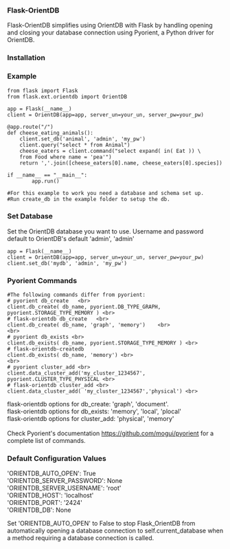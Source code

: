 <h3>Flask-OrientDB</h3>
Flask-OrientDB simplifies using OrientDB with Flask by handling opening and closing your database connection
using Pyorient, a Python driver for OrientDB.

### Installation

### Example 
    from flask import Flask
    from flask.ext.orientdb import OrientDB
    
    app = Flask(__name__)
    client = OrientDB(app=app, server_un=your_un, server_pw=your_pw)
  
    @app.route("/")
    def cheese_eating_animals():
        client.set_db('animal', 'admin', 'my_pw')
        client.query("select * from Animal")
        cheese_eaters = client.command("select expand( in( Eat )) \
        from Food where name = 'pea'")
        return ','.join([cheese_eaters[0].name, cheese_eaters[0].species])
    
    if __name__ == "__main__":
            app.run()
            
    #For this example to work you need a database and schema set up.
    #Run create_db in the example folder to setup the db.

### Set Database
Set the OrientDB database you want to use. 
Username and password default to OrientDB's default 'admin', 'admin'
    
    app = Flask(__name__)
    client = OrientDB(app=app, server_un=your_un, server_pw=your_pw)
    client.set_db('mydb', 'admin', 'my_pw')

### Pyorient Commands
    #The following commands differ from pyorient:    
    # pyorient db_create   <br>
    client.db_create( db_name, pyorient.DB_TYPE_GRAPH, pyorient.STORAGE_TYPE_MEMORY ) <br>
    # flask-orientdb db_create   <br>
    client.db_create( db_name, 'graph', 'memory')    <br>
    <br>
    # pyorient db_exists <br>
    client.db_exists( db_name, pyorient.STORAGE_TYPE_MEMORY ) <br>
    # flask-orientdb-createdb
    client.db_exists( db_name, 'memory') <br>
    <br>
    # pyorient cluster_add <br>
    client.data_cluster_add('my_cluster_1234567', pyorient.CLUSTER_TYPE_PHYSICAL <br>
    # flask-orientdb cluster_add <br>
    client.data_cluster_add( 'my_cluster_1234567','physical') <br>
    
    

flask-orientdb options for db_create: 'graph', 'document'. <br>
flask-orientdb options for db_exists: 'memory', 'local', 'plocal' <br>
flask-orientdb options for cluster_add: 'physical', 'memory' <br>
 <br>
Check Pyorient's documentation https://github.com/mogui/pyorient for a
complete list of commands. 


### Default Configuration Values
'ORIENTDB_AUTO_OPEN': True <br>
'ORIENTDB_SERVER_PASSWORD': None <br>
'ORIENTDB_SERVER_USERNAME': 'root' <br>
'ORIENTDB_HOST': 'localhost' <br>
'ORIENTDB_PORT': '2424'  <br>
'ORIENTDB_DB': None

Set 'ORIENTDB_AUTO_OPEN' to False to stop Flask_OrientDB from automatically
opening a database connection to self.current_database when a method requiring
a database connection is called.
